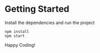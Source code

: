 # Getting Started
Install the dependencies and run the project

```
npm install
npm start
```

Happy Coding!
